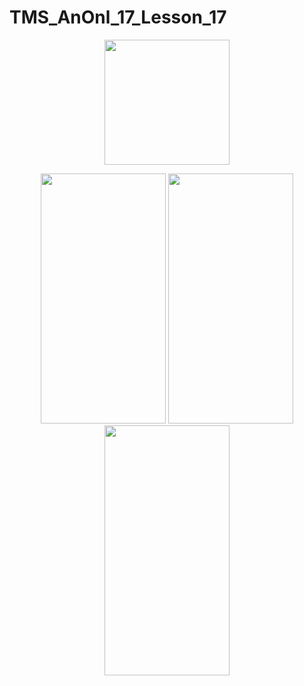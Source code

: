 # TMS_AnOnl_17_Lesson_17


<p align="center">
  <img src="https://i.imgur.com/3bGVY2F.jpg" width="200" height ="200">
</p>

<p align="center">
   <img src="https://i.imgur.com/R1AMi4j.jpg" width="200" height ="400">
  
   <img src="https://i.imgur.com/DS6JQew.jpg" width="200" height ="400">
   
   <img src="https://i.imgur.com/W2FjryF.jpg" width="200" height ="400">
</p>
